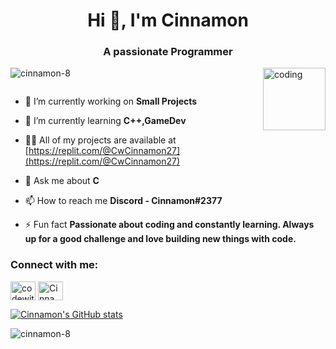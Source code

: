 <h1 align="center">Hi 👋, I'm Cinnamon</h1>
<h3 align="center">A passionate Programmer</h3>
<img align="right" alt="coding" width= "100" src = "https://user-images.githubusercontent.com/55389276/140866485-8fb1c876-9a8f-4d6a-98dc-08c4981eaf70.gif">
<p align="left"> <img src="https://komarev.com/ghpvc/?username=cinnamon-8&label=Profile%20views&color=0e75b6&style=flat" alt="cinnamon-8" /> </p>

<p align="left"> <a href="https://twitter.com/" target="blank"><img src="https://img.shields.io/twitter/follow/?logo=twitter&style=for-the-badge" alt="" /></a> </p>

- 🔭 I’m currently working on **Small Projects**

- 🌱 I’m currently learning **C++,GameDev**

- 👨‍💻 All of my projects are available at [https://replit.com/@CwCinnamon27](https://replit.com/@CwCinnamon27)

- 💬 Ask me about **C**

- 📫 How to reach me **Discord - Cinnamon#2377**

- ⚡ Fun fact **Passionate about coding and constantly learning. Always up for a good challenge and love building new things with code.**

<h3 align="left">Connect with me:</h3>
<p align="left">
<a href="https://www.youtube.com/c/codewithcinnamon" target="blank"><img align="center" src="https://raw.githubusercontent.com/rahuldkjain/github-profile-readme-generator/master/src/images/icons/Social/youtube.svg" alt="codewithcinnamon" height="30" width="40" /></a>
<a href="https://discord.gg/Cinnamon#2377" target="blank"><img align="center" src="https://raw.githubusercontent.com/rahuldkjain/github-profile-readme-generator/master/src/images/icons/Social/discord.svg" alt="Cinnamon#2377" height="30" width="40" /></a>
</p>



[![Cinnamon's GitHub stats](https://github-readme-stats.vercel.app/api?username=Cinnamon-8&count_private=true&show_icons=true&theme=radical)](https://github.com/Cinnamon-8)

<p><img align="center" src="https://github-readme-streak-stats.herokuapp.com/?user=cinnamon-8&" alt="cinnamon-8" /></p>
